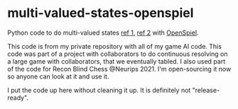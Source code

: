 # multi-valued-states-openspiel

Python code to do multi-valued states [ref 1](https://scholar.google.com/citations?view_op=view_citation&hl=en&user=RLDbLcUAAAAJ&citation_for_view=RLDbLcUAAAAJ:M3ejUd6NZC8C), [ref 2](https://scholar.google.com/citations?view_op=view_citation&hl=en&user=RLDbLcUAAAAJ&citation_for_view=RLDbLcUAAAAJ:_kc_bZDykSQC) with [OpenSpiel](https://github.com/deepmind/open_spiel).

This code is from my private repository with all of my game AI code. This code was part of a project with collaborators to do continuous resolving on a large game with collaborators, that we eventually tabled. I also used part of the code for Recon Blind Chess @Neurips 2021. I'm open-sourcing it now so anyone can look at it and use it.

I put the code up here without cleaning it up. It is definitely not "release-ready".
